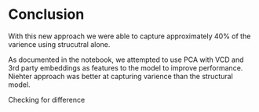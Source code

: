 # Conclusion

With this new approach we were able to capture approximately 40% of the varience using strucutral alone.

As documented in the notebook, we attempted to use PCA with VCD and 3rd party embeddings as features to the model to improve performance. Niehter approach was better at capturing varience than the structural model. 

Checking for difference